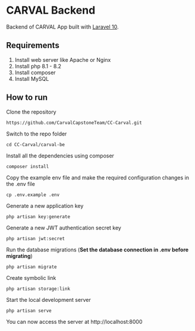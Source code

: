 # CARVAL Backend

Backend of CARVAL App built with [Laravel 10](https://laravel.com/docs/10.x).

## Requirements
1. Install web server like Apache or Nginx
2. Install php 8.1 - 8.2
3. Install composer
4. Install MySQL

## How to run

Clone the repository

    https://github.com/CarvalCapstoneTeam/CC-Carval.git

Switch to the repo folder

    cd CC-Carval/carval-be

Install all the dependencies using composer

    composer install

Copy the example env file and make the required configuration changes in the .env file

    cp .env.example .env

Generate a new application key

    php artisan key:generate

Generate a new JWT authentication secret key

    php artisan jwt:secret

Run the database migrations (**Set the database connection in .env before migrating**)

    php artisan migrate

Create symbolic link

    php artisan storage:link

Start the local development server

    php artisan serve

You can now access the server at http://localhost:8000